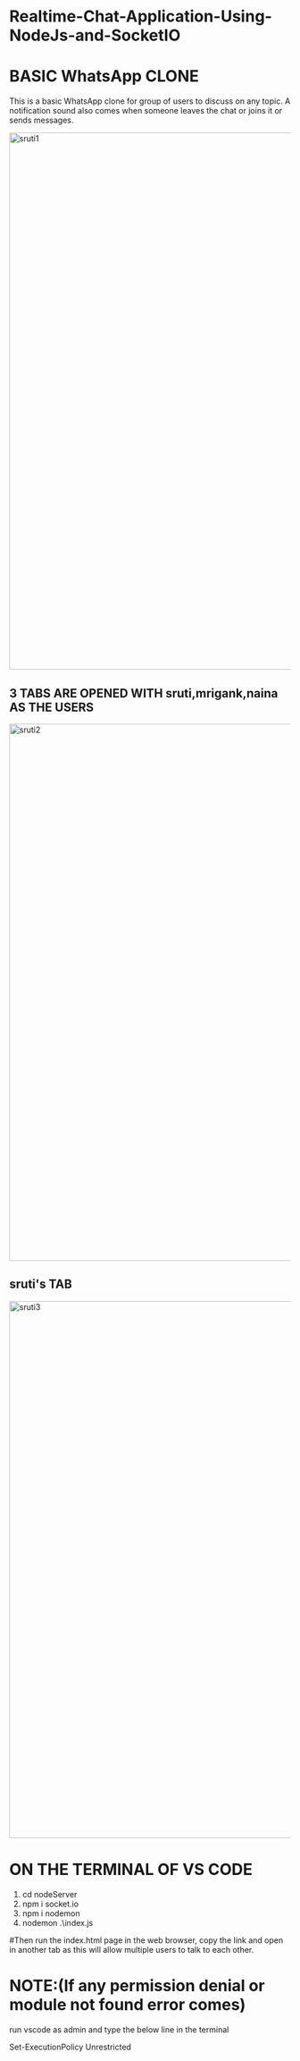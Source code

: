 # Realtime-Chat-Application-Using-NodeJs-and-SocketIO
# BASIC WhatsApp CLONE

This is a basic WhatsApp clone for group of users to discuss on any topic. A notification sound also comes when someone leaves the chat or joins it or sends messages.

<img width="961" alt="sruti1" src="https://user-images.githubusercontent.com/61344492/132299781-5ed6f99d-1c91-4b58-863d-00622aa21fe8.png">

## 3 TABS ARE OPENED WITH sruti,mrigank,naina AS THE USERS
<img width="961" alt="sruti2" src="https://user-images.githubusercontent.com/61344492/132300211-3243386f-d214-488f-9285-db61239a8bfb.png">

## sruti's TAB
<img width="961" alt="sruti3" src="https://user-images.githubusercontent.com/61344492/132300598-ac35d9c9-2456-45e6-847a-6bc542631e40.png">


# ON THE TERMINAL OF VS CODE
1. cd nodeServer
2. npm i socket.io
3. npm i nodemon
4. nodemon .\index.js

#Then run the index.html page in the web browser, copy the link and open in another tab as this will allow multiple users to talk to each other.

# NOTE:(If any permission denial or module not found error comes)
run vscode as admin and type the below line in the terminal

Set-ExecutionPolicy Unrestricted


